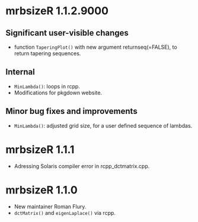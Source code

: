 # mrbsizeR 1.1.2.9000

## Significant user-visible changes

* function `TaperingPlot()` with new argument returnseq(=FALSE), to return tapering sequences.

## Internal

* `MinLambda()`: loops in rcpp.
* Modifications for pkgdown website.

## Minor bug fixes and improvements

* `MinLambda()`: adjusted grid size, for a user defined sequence of lambdas.

# mrbsizeR 1.1.1

* Adressing Solaris compiler error in rcpp_dctmatrix.cpp.

# mrbsizeR 1.1.0

* New maintainer Roman Flury.
* `dctMatrix()` and `eigenLaplace()` via rcpp.
